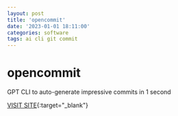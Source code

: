 ```yaml
---
layout: post
title: 'opencommit'
date: '2023-01-01 18:11:00'
categories: software
tags: ai cli git commit
---
```


# opencommit


GPT CLI to auto-generate impressive commits in 1 second

[VISIT SITE](https://github.com/di-sukharev/opencommit){:target="_blank"}